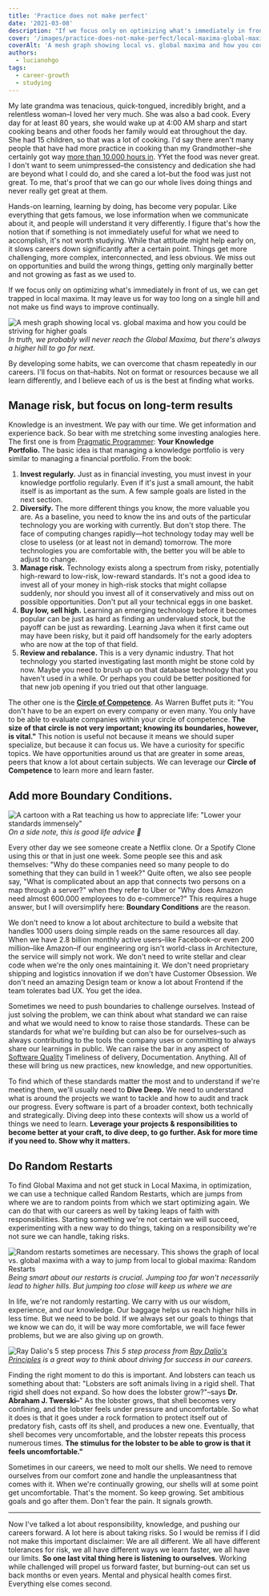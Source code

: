 ```yaml
---
title: 'Practice does not make perfect'
date: '2021-03-08'
description: "If we focus only on optimizing what's immediately in front of us, we can get trapped in local maxima. It may leave us for way too long on a single hill and not make us find ways to improve continually. Learn some habits that helped me cross that chasm."
cover: '/images/practice-does-not-make-perfect/local-maxima-global-maxima.jpg'
coverAlt: 'A mesh graph showing local vs. global maxima and how you could be striving for higher goals'
authors:
  - lucianohgo
tags:
  - career-growth
  - studying
---
```


My late grandma was tenacious, quick-tongued, incredibly bright, and a relentless woman–I loved her very much. She was also a bad cook. Every day for at least 80 years, she would wake up at 4:00 AM sharp and start cooking beans and other foods her family would eat throughout the day. She had 15 children, so that was a lot of cooking. I'd say there aren't many people that have had more practice in cooking than my Grandmother–she certainly got way [more than 10.000 hours in](https://www.6seconds.org/2020/01/25/the-great-practice-myth-debunking-the-10000-hour-rule). YYet the food was never great. I don't want to seem unimpressed–the consistency and dedication she had are beyond what I could do, and she cared a lot–but the food was just not great. To me, that's proof that we can go our whole lives doing things and never really get great at them.

Hands-on learning, learning by doing, has become very popular. Like everything that gets famous, we lose information when we communicate about it, and people will understand it very differently. I figure that's how the notion that if something is not immediately useful for what we need to accomplish, it's not worth studying. While that attitude might help early on, it slows careers down significantly after a certain point. Things get more challenging, more complex, interconnected, and less obvious. We miss out on opportunities and build the wrong things, getting only marginally better and not growing as fast as we used to.

If we focus only on optimizing what's immediately in front of us, we can get trapped in local maxima. It may leave us for way too long on a single hill and not make us find ways to improve continually.

![A mesh graph showing local vs. global maxima and how you could be striving for higher goals](/images/practice-does-not-make-perfect/local-maxima-global-maxima.jpg)
*In truth, we probably will never reach the Global Maxima, but there's always a higher hill to go for next.*

By developing some habits, we can overcome that chasm repeatedly in our careers. I'll focus on that–habits. Not on format or resources because we all learn differently, and I believe each of us is the best at finding what works.

## Manage risk, but focus on long-term results

Knowledge is an investment. We pay with our time. We get information and experience back. So bear with me stretching some investing analogies here. The first one is from [Pragmatic Programmer](https://pragprog.com/titles/tpp20/the-pragmatic-programmer-20th-anniversary-edition/): **Your Knowledge Portfolio.** The basic idea is that managing a knowledge portfolio is very similar to managing a financial portfolio. From the book:

1. **Invest regularly.** Just as in financial investing, you must invest in your knowledge portfolio regularly. Even if it's just a small amount, the habit itself is as important as the sum. A few sample goals are listed in the next section.
2. **Diversify.** The more different things you know, the more valuable you are. As a baseline, you need to know the ins and outs of the particular technology you are working with currently. But don't stop there. The face of computing changes rapidly—hot technology today may well be close to useless (or at least not in demand) tomorrow. The more technologies you are comfortable with, the better you will be able to adjust to change.
3. **Manage risk.** Technology exists along a spectrum from risky, potentially high-reward to low-risk, low-reward standards. It's not a good idea to invest all of your money in high-risk stocks that might collapse suddenly, nor should you invest all of it conservatively and miss out on possible opportunities. Don't put all your technical eggs in one basket.
4. **Buy low, sell high.** Learning an emerging technology before it becomes popular can be just as hard as finding an undervalued stock, but the payoff can be just as rewarding. Learning Java when it first came out may have been risky, but it paid off handsomely for the early adopters who are now at the top of that field.
5. **Review and rebalance.** This is a very dynamic industry. That hot technology you started investigating last month might be stone cold by now. Maybe you need to brush up on that database technology that you haven't used in a while. Or perhaps you could be better positioned for that new job opening if you tried out that other language.

The other one is the **[Circle of Competence](https://fs.blog/2013/12/circle-of-competence/)**. As Warren Buffet puts it: "You don't have to be an expert on every company or even many. You only have to be able to evaluate companies within your circle of competence. **The size of that circle is not very important; knowing its boundaries, however, is vital."** This notion is useful not because it means we should super specialize, but because it can focus us. We have a curiosity for specific topics. We have opportunities around us that are greater in some areas, peers that know a lot about certain subjects. We can leverage our **Circle of Competence** to learn more and learn faster.

## Add more Boundary Conditions.

![A cartoon with a Rat teaching us how to appreciate life: "Lower your standards immensely"](/images/practice-does-not-make-perfect/low-standards.jpg)
*On a side note, this is good life advice 🤔*

Every other day we see someone create a Netflix clone. Or a Spotify Clone using this or that in just one week. Some people see this and ask themselves: "Why do these companies need so many people to do something that they can build in 1 week?" Quite often, we also see people say, "What is complicated about an app that connects two persons on a map through a server?" when they refer to Uber or "Why does Amazon need almost 600.000 employees to do e-commerce?" This requires a huge answer, but I will oversimplify here: **Boundary Conditions** are the reason.

We don't need to know a lot about architecture to build a website that handles 1000 users doing simple reads on the same resources all day. When we have 2.8 billion monthly active users–like Facebook–or even 200 million–like Amazon–if our engineering org isn't world-class in Architecture, the service will simply not work. We don't need to write stellar and clear code when we're the only ones maintaining it. We don't need proprietary shipping and logistics innovation if we don't have Customer Obsession. We don't need an amazing Design team or know a lot about Frontend if the team tolerates bad UX. You get the idea.

Sometimes we need to push boundaries to challenge ourselves. Instead of just solving the problem, we can think about what standard we can raise and what we would need to know to raise those standards. These can be standards for what we're building but can also be for ourselves–such as always contributing to the tools the company uses or committing to always share our learnings in public. We can raise the bar in any aspect of [Software Quality](https://iso25000.com/index.php/en/iso-25000-standards/iso-25010) Timeliness of delivery, Documentation. Anything. All of these will bring us new practices, new knowledge, and new opportunities.

To find which of these standards matter the most and to understand if we're meeting them, we'll usually need to **Dive Deep.** We need to understand what is around the projects we want to tackle and how to audit and track our progress. Every software is part of a broader context, both technically and strategically. Diving deep into these contexts will show us a world of things we need to learn. **Leverage your projects & responsibilities to become better at your craft, to dive deep, to go further. Ask for more time if you need to. Show why it matters.**

## Do Random Restarts

To find Global Maxima and not get stuck in Local Maxima, in optimization, we can use a technique called Random Restarts, which are jumps from where we are to random points from which we start optimizing again. We can do that with our careers as well by taking leaps of faith with responsibilities. Starting something we're not certain we will succeed, experimenting with a new way to do things, taking on a responsibility we're not sure we can handle, taking risks.

![Random restarts sometimes are necessary. This shows the graph of local vs. global maxima with a way to jump from local to global maxima: Random Restarts](/images/practice-does-not-make-perfect/random-restarts.jpg)
*Being smart about our restarts is crucial. Jumping too far won't necessarily lead to higher hills. But jumping too close will keep us where we are*

In life, we're not randomly restarting. We carry with us our wisdom, experience, and our knowledge. Our baggage helps us reach higher hills in less time. But we need to be bold. If we always set our goals to things that we know we can do, it will be way more comfortable, we will face fewer problems, but we are also giving up on growth.

![Ray Dalio's 5 step process](/images/practice-does-not-make-perfect/five-steps-process.jpg)
*This 5 step process from [Ray Dalio's Principles](https://youtu.be/B9XGUpQZY38) is a great way to think about driving for success in our careers.*

Finding the right moment to do this is important. And lobsters can teach us something about that: "Lobsters are soft animals living in a rigid shell. That rigid shell does not expand. So how does the lobster grow?"–says **Dr. Abraham J. Twerski–**" As the lobster grows, that shell becomes very confining, and the lobster feels under pressure and uncomfortable. So what it does is that it goes under a rock formation to protect itself out of predatory fish, casts off its shell, and produces a new one. Eventually, that shell becomes very uncomfortable, and the lobster repeats this process numerous times. **The stimulus for the lobster to be able to grow is that it feels uncomfortable."**

Sometimes in our careers, we need to molt our shells. We need to remove ourselves from our comfort zone and handle the unpleasantness that comes with it. When we're continually growing, our shells will at some point get uncomfortable. That's the moment. So keep growing. Set ambitious goals and go after them. Don't fear the pain. It signals growth.

---

Now I've talked a lot about responsibility, knowledge, and pushing our careers forward. A lot here is about taking risks. So I would be remiss if I did not make this important disclaimer: We are all different. We all have different tolerances for risk, we all have different ways we learn faster, we all have our limits. **So one last vital thing here is listening to ourselves**. Working while challenged will propel us forward faster, but burning-out can set us back months or even years. Mental and physical health comes first. Everything else comes second.
